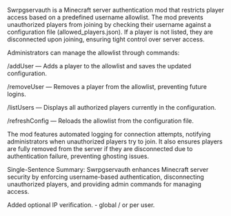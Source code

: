Swrpgservauth is a Minecraft server authentication mod that restricts player access based on a predefined username allowlist. The mod prevents unauthorized players from joining by checking their username against a configuration file (allowed_players.json). If a player is not listed, they are disconnected upon joining, ensuring tight control over server access.

Administrators can manage the allowlist through commands:

/addUser <username> — Adds a player to the allowlist and saves the updated configuration.

/removeUser <username> — Removes a player from the allowlist, preventing future logins.

/listUsers — Displays all authorized players currently in the configuration.

/refreshConfig — Reloads the allowlist from the configuration file.

The mod features automated logging for connection attempts, notifying administrators when unauthorized players try to join. It also ensures players are fully removed from the server if they are disconnected due to authentication failure, preventing ghosting issues.

Single-Sentence Summary:
Swrpgservauth enhances Minecraft server security by enforcing username-based authentication, disconnecting unauthorized players, and providing admin commands for managing access.

Added optional IP verification. - global / or per user.

